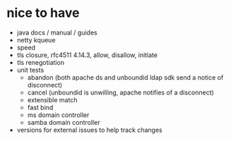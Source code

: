 # nice to have

- java docs / manual / guides
- netty kqueue
- speed
- tls closure, rfc4511 4.14.3, allow, disallow, initiate
- tls renegotiation
- unit tests
  - abandon (both apache ds and unboundid ldap sdk send a notice of disconnect)
  - cancel (unboundid is unwilling, apache notifies of a disconnect)
  - extensible match
  - fast bind
  - ms domain controller
  - samba domain controller
- versions for external issues to help track changes
